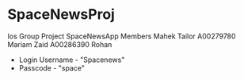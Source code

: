 # SpaceNewsProj
Ios Group Project SpaceNewsApp
Members 
Mahek Tailor A00279780
Mariam Zaid A00286390
Rohan 

- Login Username - "Spacenews"
- Passcode -  "space"
